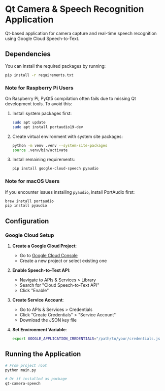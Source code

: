 # Qt Camera & Speech Recognition Application

Qt-based application for camera capture and real-time speech recognition using Google Cloud Speech-to-Text.

## Dependencies

You can install the required packages by running:

```bash
pip install -r requirements.txt
```

### Note for Raspberry Pi Users

On Raspberry Pi, PyQt5 compilation often fails due to missing Qt development tools. To avoid this:

1. Install system packages first:

   ```bash
   sudo apt update
   sudo apt install portaudio19-dev
   ```

2. Create virtual environment with system site packages:

   ```bash
   python -m venv .venv --system-site-packages
   source .venv/bin/activate
   ```

3. Install remaining requirements:
   ```bash
   pip install google-cloud-speech pyaudio
   ```

### Note for macOS Users

If you encounter issues installing `pyaudio`, install PortAudio first:

```bash
brew install portaudio
pip install pyaudio
```

## Configuration

### Google Cloud Setup

1. **Create a Google Cloud Project**:

   - Go to [Google Cloud Console](https://console.cloud.google.com/)
   - Create a new project or select existing one

2. **Enable Speech-to-Text API**:

   - Navigate to APIs & Services > Library
   - Search for "Cloud Speech-to-Text API"
   - Click "Enable"

3. **Create Service Account**:

   - Go to APIs & Services > Credentials
   - Click "Create Credentials" > "Service Account"
   - Download the JSON key file

4. **Set Environment Variable**:
   ```bash
   export GOOGLE_APPLICATION_CREDENTIALS="/path/to/your/credentials.json"
   ```

## Running the Application

```bash
# From project root
python main.py

# Or if installed as package
qt-camera-speech
```
